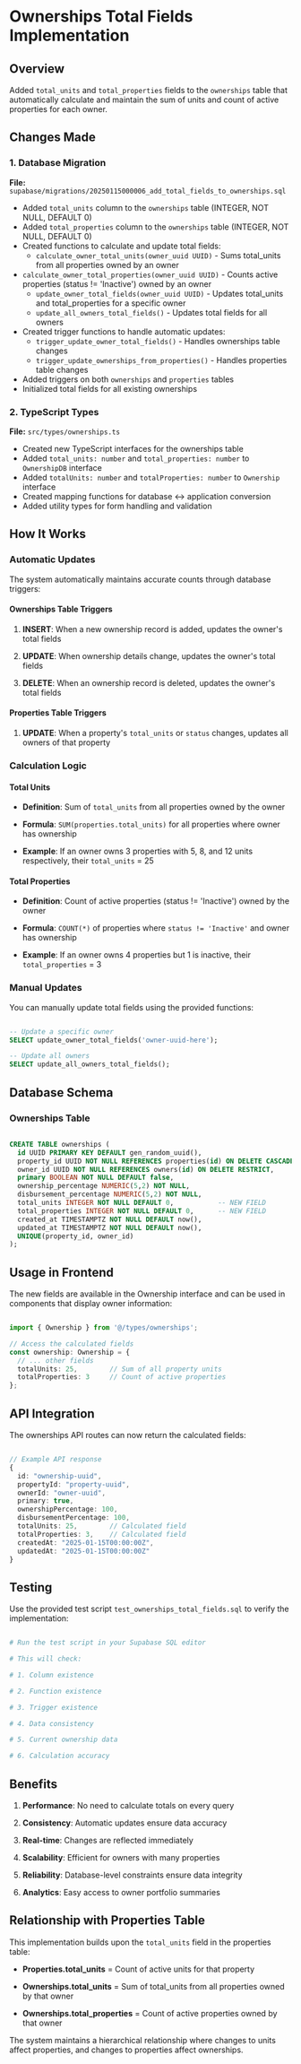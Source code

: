 # Ownerships Total Fields Implementation

## Overview

Added `total_units` and `total_properties` fields to the `ownerships` table that automatically calculate and maintain
the sum of units and count of active properties for each owner.

## Changes Made

### 1. Database Migration

**File:** `supabase/migrations/20250115000006_add_total_fields_to_ownerships.sql`

- Added `total_units` column to the `ownerships` table (INTEGER, NOT NULL, DEFAULT 0)
- Added `total_properties` column to the `ownerships` table (INTEGER, NOT NULL, DEFAULT 0)
- Created functions to calculate and update total fields:
  - `calculate_owner_total_units(owner_uuid UUID)` - Sums total_units from all properties owned by an owner
- `calculate_owner_total_properties(owner_uuid UUID)` - Counts active properties (status != 'Inactive') owned by an
owner
  - `update_owner_total_fields(owner_uuid UUID)` - Updates total_units and total_properties for a specific owner
  - `update_all_owners_total_fields()` - Updates total fields for all owners
- Created trigger functions to handle automatic updates:
  - `trigger_update_owner_total_fields()` - Handles ownerships table changes
  - `trigger_update_ownerships_from_properties()` - Handles properties table changes
- Added triggers on both `ownerships` and `properties` tables
- Initialized total fields for all existing ownerships

### 2. TypeScript Types

**File:** `src/types/ownerships.ts`

- Created new TypeScript interfaces for the ownerships table
- Added `total_units: number` and `total_properties: number` to `OwnershipDB` interface
- Added `totalUnits: number` and `totalProperties: number` to `Ownership` interface
- Created mapping functions for database ↔ application conversion
- Added utility types for form handling and validation

## How It Works

### Automatic Updates

The system automatically maintains accurate counts through database triggers:

#### Ownerships Table Triggers

1. **INSERT**: When a new ownership record is added, updates the owner's total fields

2. **UPDATE**: When ownership details change, updates the owner's total fields

3. **DELETE**: When an ownership record is deleted, updates the owner's total fields

#### Properties Table Triggers

1. **UPDATE**: When a property's `total_units` or `status` changes, updates all owners of that property

### Calculation Logic

#### Total Units

- **Definition**: Sum of `total_units` from all properties owned by the owner

- **Formula**: `SUM(properties.total_units)` for all properties where owner has ownership

- **Example**: If an owner owns 3 properties with 5, 8, and 12 units respectively, their `total_units` = 25

#### Total Properties

- **Definition**: Count of active properties (status != 'Inactive') owned by the owner

- **Formula**: `COUNT(*)` of properties where `status != 'Inactive'` and owner has ownership

- **Example**: If an owner owns 4 properties but 1 is inactive, their `total_properties` = 3

### Manual Updates

You can manually update total fields using the provided functions:

```sql

-- Update a specific owner
SELECT update_owner_total_fields('owner-uuid-here');

-- Update all owners
SELECT update_all_owners_total_fields();

```

## Database Schema

### Ownerships Table

```sql

CREATE TABLE ownerships (
  id UUID PRIMARY KEY DEFAULT gen_random_uuid(),
  property_id UUID NOT NULL REFERENCES properties(id) ON DELETE CASCADE,
  owner_id UUID NOT NULL REFERENCES owners(id) ON DELETE RESTRICT,
  primary BOOLEAN NOT NULL DEFAULT false,
  ownership_percentage NUMERIC(5,2) NOT NULL,
  disbursement_percentage NUMERIC(5,2) NOT NULL,
  total_units INTEGER NOT NULL DEFAULT 0,           -- NEW FIELD
  total_properties INTEGER NOT NULL DEFAULT 0,      -- NEW FIELD
  created_at TIMESTAMPTZ NOT NULL DEFAULT now(),
  updated_at TIMESTAMPTZ NOT NULL DEFAULT now(),
  UNIQUE(property_id, owner_id)
);

```

## Usage in Frontend

The new fields are available in the Ownership interface and can be used in components that display owner information:

```typescript

import { Ownership } from '@/types/ownerships';

// Access the calculated fields
const ownership: Ownership = {
  // ... other fields
  totalUnits: 25,        // Sum of all property units
  totalProperties: 3     // Count of active properties
};

```

## API Integration

The ownerships API routes can now return the calculated fields:

```typescript

// Example API response
{
  id: "ownership-uuid",
  propertyId: "property-uuid",
  ownerId: "owner-uuid",
  primary: true,
  ownershipPercentage: 100,
  disbursementPercentage: 100,
  totalUnits: 25,        // Calculated field
  totalProperties: 3,    // Calculated field
  createdAt: "2025-01-15T00:00:00Z",
  updatedAt: "2025-01-15T00:00:00Z"
}

```

## Testing

Use the provided test script `test_ownerships_total_fields.sql` to verify the implementation:

```bash

# Run the test script in your Supabase SQL editor

# This will check:

# 1. Column existence

# 2. Function existence

# 3. Trigger existence

# 4. Data consistency

# 5. Current ownership data

# 6. Calculation accuracy

```

## Benefits

1. **Performance**: No need to calculate totals on every query

2. **Consistency**: Automatic updates ensure data accuracy

3. **Real-time**: Changes are reflected immediately

4. **Scalability**: Efficient for owners with many properties

5. **Reliability**: Database-level constraints ensure data integrity

6. **Analytics**: Easy access to owner portfolio summaries

## Relationship with Properties Table

This implementation builds upon the `total_units` field in the properties table:

- **Properties.total_units** = Count of active units for that property

- **Ownerships.total_units** = Sum of total_units from all properties owned by that owner

- **Ownerships.total_properties** = Count of active properties owned by that owner

The system maintains a hierarchical relationship where changes to units affect properties, and changes to properties
affect ownerships.
